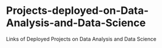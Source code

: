# Projects-deployed-on-Data-Analysis-and-Data-Science
Links of Deployed Projects on Data Analysis and Data Science
